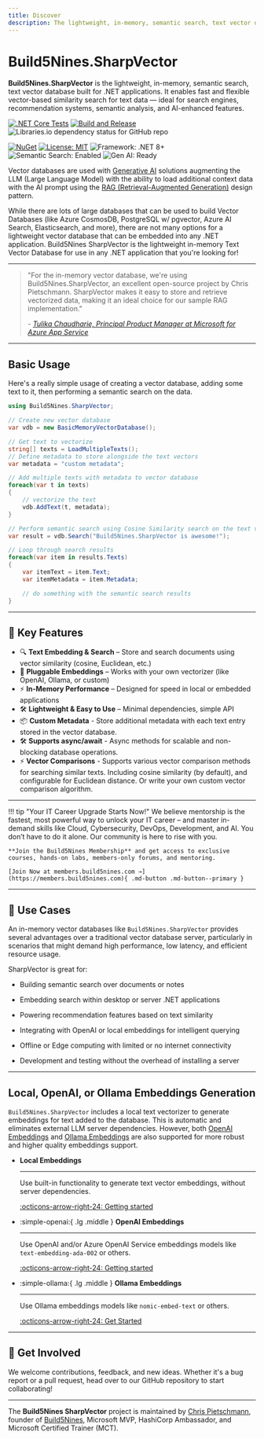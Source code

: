 ```yaml
---
title: Discover
description: The lightweight, in-memory, semantic search, text vector database for .NET that powers intelligent search and recommendation features.
---
```

# Build5Nines.SharpVector

**Build5Nines.SharpVector** is the lightweight, in-memory, semantic search, text vector database built for .NET applications. It enables fast and flexible vector-based similarity search for text data — ideal for search engines, recommendation systems, semantic analysis, and AI-enhanced features.

[![.NET Core Tests](https://github.com/Build5Nines/SharpVector/actions/workflows/dotnet-tests.yml/badge.svg)](https://github.com/Build5Nines/SharpVector/actions/workflows/dotnet-tests.yml)
[![Build and Release](https://github.com/Build5Nines/SharpVector/actions/workflows/build-release.yml/badge.svg)](https://github.com/Build5Nines/SharpVector/actions/workflows/build-release.yml)
![Libraries.io dependency status for GitHub repo](https://img.shields.io/librariesio/github/build5nines/sharpvector)

[![NuGet](https://img.shields.io/nuget/v/Build5Nines.SharpVector.svg)](https://www.nuget.org/packages/Build5Nines.SharpVector/)
[![License: MIT](https://img.shields.io/badge/License-MIT-blue.svg)](LICENSE)
![Framework: .NET 8+](https://img.shields.io/badge/framework-.NET%208%2B-blue)
![Semantic Search: Enabled](https://img.shields.io/badge/semantic%20search-enabled-purple)
![Gen AI: Ready](https://img.shields.io/badge/Gen%20AI-ready-purple)

<!--
![GitHub contributors](https://img.shields.io/github/contributors/Build5Nines/SharpVector)
<!-- https://buttons.github.io/ -->
<!--
<a class="github-button" href="https://github.com/Build5Nines/SharpVector" data-color-scheme="no-preference: light; light: light; dark: dark;" data-icon="octicon-star" data-size="large" data-show-count="true" aria-label="Star Build5Nines/SharpVector on GitHub">Star</a>
-->

Vector databases are used with [Generative AI](https://build5nines.com/what-is-generative-ai/?utm_source=github&utm_medium=sharpvector) solutions augmenting the LLM (Large Language Model) with the ability to load additional context data with the AI prompt using the [RAG (Retrieval-Augmented Generation)](https://build5nines.com/what-is-retrieval-augmented-generation-rag/?utm_source=github&utm_medium=sharpvector) design pattern.

While there are lots of large databases that can be used to build Vector Databases (like Azure CosmosDB, PostgreSQL w/ pgvector, Azure AI Search, Elasticsearch, and more), there are not many options for a lightweight vector database that can be embedded into any .NET application. Build5Nines SharpVector is the lightweight in-memory Text Vector Database for use in any .NET application that you're looking for!

---

> "For the in-memory vector database, we're using Build5Nines.SharpVector, an excellent open-source project by Chris Pietschmann. SharpVector makes it easy to store and retrieve vectorized data, making it an ideal choice for our sample RAG implementation."
>
> _- [Tulika Chaudharie, Principal Product Manager at Microsoft for Azure App Service](https://azure.github.io/AppService/2024/09/03/Phi3-vector.html)_

---

## Basic Usage

Here's a really simple usage of creating a vector database, adding some text to it, then performing a semantic search on the data.

```csharp
using Build5Nines.SharpVector;

// Create new vector database
var vdb = new BasicMemoryVectorDatabase();

// Get text to vectorize
string[] texts = LoadMultipleTexts();
// Define metadata to store alongside the text vectors
var metadata = "custom metadata";

// Add multiple texts with metadata to vector database
foreach(var t in texts)
{
    // vectorize the text
    vdb.AddText(t, metadata);
}

// Perform semantic search using Cosine Similarity search on the text vectors in the database
var result = vdb.Search("Build5Nines.SharpVector is awesome!");

// Loop through search results
foreach(var item in results.Texts)
{
    var itemText = item.Text;
    var itemMetadata = item.Metadata;

    // do something with the semantic search results
}
```

---

## 🚀 Key Features

- 🔍 **Text Embedding & Search** – Store and search documents using vector similarity (cosine, Euclidean, etc.)
- 🧠 **Pluggable Embeddings** – Works with your own vectorizer (like OpenAI, Ollama, or custom)
- ⚡ **In-Memory Performance** – Designed for speed in local or embedded applications
- 🛠️ **Lightweight & Easy to Use** – Minimal dependencies, simple API
- 📦 **Custom Metadata** - Store additional metadata with each text entry stored in the vector database.
- 🛠️ **Supports async/await** - Async methods for scalable and non-blocking database operations.
- ⚡ **Vector Comparisons** - Supports various vector comparison methods for searching similar texts. Including cosine similarity (by default), and configurable for Euclidean distance. Or write your own custom vector comparison algorithm.

---

!!! tip "Your IT Career Upgrade Starts Now!"
    We believe mentorship is the fastest, most powerful way to unlock your IT career – and master in-demand skills like Cloud, Cybersecurity, DevOps, Development, and AI. You don’t have to do it alone. Our community is here to rise with you.

    **Join the Build5Nines Membership** and get access to exclusive courses, hands-on labs, members-only forums, and mentoring.

    [Join Now at members.build5nines.com →](https://members.build5nines.com){ .md-button .md-button--primary }

---

## 🧠 Use Cases

An in-memory vector databases like `Build5Nines.SharpVector` provides several advantages over a traditional vector database server, particularly in scenarios that might demand high performance, low latency, and efficient resource usage.

SharpVector is great for:

- Building semantic search over documents or notes

- Embedding search within desktop or server .NET applications

- Powering recommendation features based on text similarity

- Integrating with OpenAI or local embeddings for intelligent querying

- Offline or Edge computing with limited or no internet connectivity

- Development and testing without the overhead of installing a server

---

## Local, OpenAI, or Ollama Embeddings Generation

`Build5Nines.SharpVector` includes a local text vectorizer to generate embeddings for text added to the database. This is automatic and eliminates external LLM server dependencies. However, both [OpenAI Embeddings](embeddings/openai/index.md) and [Ollama Embeddings](embeddings/ollama/index.md) are also supported for more robust and higher quality embeddings support.

<div class="grid cards" markdown>

-   __Local Embeddings__

    ---

    Use built-in functionality to generate text vector embeddings, without server dependencies.

    [:octicons-arrow-right-24: Getting started](get-started/index.md)

-   :simple-openai:{ .lg .middle } __OpenAI Embeddings__

    ---

    Use OpenAI and/or Azure OpenAI Service embeddings models like `text-embedding-ada-002` or others.

    [:octicons-arrow-right-24: Getting started](embeddings/openai/index.md)

-   :simple-ollama:{ .lg .middle } __Ollama Embeddings__

    ---

    Use Ollama embeddings models like `nomic-embed-text` or others.

    [:octicons-arrow-right-24: Get Started](embeddings/ollama/index.md)

</div>

---

## 🙌 Get Involved

We welcome contributions, feedback, and new ideas. Whether it's a bug report or a pull request, head over to our GitHub repository to start collaborating!

---

The **Build5Nines SharpVector** project is maintained by [Chris Pietschmann](https://pietschsoft.com?utm_source=github&utm_medium=sharpvector), founder of [Build5Nines](https://build5nines.com?utm_source=github&utm_medium=sharpvector), Microsoft MVP, HashiCorp Ambassador, and Microsoft Certified Trainer (MCT).

